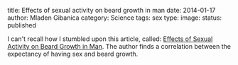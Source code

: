 title: Effects of sexual activity on beard growth in man
date: 2014-01-17
author: Mladen Gibanica
category: Science
tags: sex
type: 
image: 
status: published

I can't recall how I stumbled upon this article, called: [Effects of Sexual Activity on Beard Growth in Man](http://www.nature.com/nature/journal/v226/n5248/abs/226869a0.html "Source"). The author finds a correlation between the expectancy of having sex and beard growth.